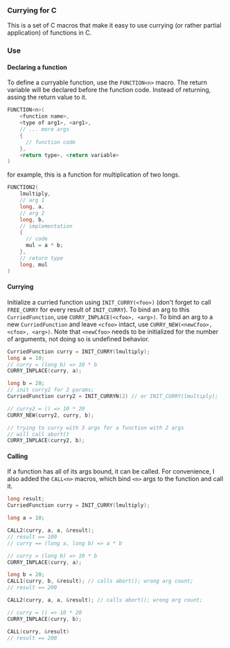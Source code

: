 ### Currying for C
This is a set of C macros that make it easy to use currying (or rather partial application) of functions in C.

### Use
#### Declaring a function
To define a curryable function, use the `FUNCTION<n>` macro. The return variable will be declared
before the function code. Instead of returning, assing the return value to it.
```c
FUNCTION<n>(
    <function name>,
    <type of arg1>, <arg1>,
    // ... more args
    {
      // function code
    },
    <return type>, <return variable>
)
```
for example, this is a function for multiplication of two longs.
```c
FUNCTION2(
    lmultiply,
    // arg 1
    long, a,
    // arg 2
    long, b,
    // implementation
    {
      // code
      mul = a * b;
    },
    // return type
    long, mul
)
```

#### Currying
Initialize a curried function using `INIT_CURRY(<foo>)` (don't forget to call `FREE_CURRY` for every result of `INIT_CURRY`). To bind an arg to this `CurriedFunction`, use `CURRY_INPLACE(<cfoo>, <arg>)`. To bind an arg to a new `CurriedFunction` and leave `<cfoo>` intact, use `CURRY_NEW(<newCfoo>, <cfoo>, <arg>)`. Note that `<newCfoo>` needs to be initialized for the number of arguments, not doing so is undefined behavior. 
```c
CurriedFunction curry = INIT_CURRY(lmultiply);
long a = 10;
// curry = (long b) => 10 * b
CURRY_INPLACE(curry, a);

long b = 20;
// init curry2 for 2 params;
CurriedFunction curry2 = INIT_CURRYN(2) // or INIT_CURRY(lmultiply);

// curry2 = () => 10 * 20
CURRY_NEW(curry2, curry, b);

// trying to curry with 3 args for a function with 2 args
// will call abort()
CURRY_INPLACE(curry2, b);
```
#### Calling
If a function has all of its args bound, it can be called. For convenience, I also added the `CALL<n>` macros, which bind `<n>` args to the function and call it.
```c
long result;
CurriedFunction curry = INIT_CURRY(lmultiply);

long a = 10;

CALL2(curry, a, a, &result);
// result == 100
// curry == (long a, long b) => a * b

// curry = (long b) => 10 * b
CURRY_INPLACE(curry, a);

long b = 20;
CALL1(curry, b, &result); // calls abort(); wrong arg count;
// result == 200

CALL2(curry, a, a, &result); // calls abort(); wrong arg count;

// curry = () => 10 * 20
CURRY_INPLACE(curry, b);

CALL(curry, &result)
// result == 200
```

